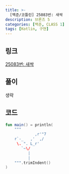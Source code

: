 ```yaml
---
title: >-
  [백준/코틀린] 25083번: 새싹
description: 브론즈 5
categories: [백준, CLASS 1]
tags: [Kotlin, 구현]
---
```


## 링크
[25083번: 새싹](https://www.acmicpc.net/problem/25083)

## 풀이
생략

## 코드
```kotlin
fun main() = println(
    """
             ,r'"7
    r`-_   ,'  ,/
     \. ". L_r'
       `~\/
          |
          |
    """.trimIndent()
)

```
